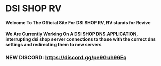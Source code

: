 # DSI SHOP RV
#### Welcome To The Official Site For DSI SHOP RV, RV stands for Revive
#### We Are Currently Working On A DSI SHOP DNS APPLICATION, interrupting dsi shop server connections to those with the correct dns settings and redirecting them to new servers
###  NEW DISCORD: https://discord.gg/pe9Guh96Eq
